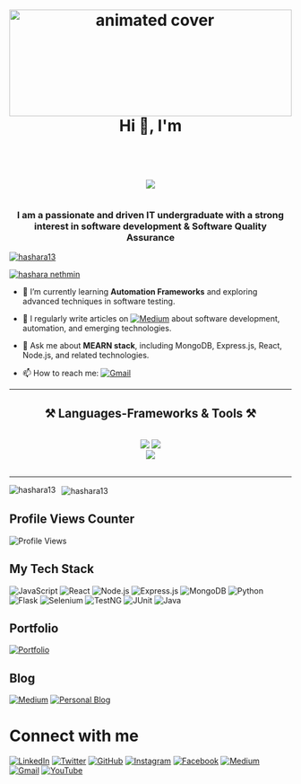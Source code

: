 <h1 align="center">
  <img src="https://i.giphy.com/media/v1.Y2lkPTc5MGI3NjExeWo2Z2s1ZWVzNWJiYWdybXp0OWNmZGsxOXpyb3pibnNpaDdtcWdpMiZlcD12MV9pbnRlcm5hbF9naWZfYnlfaWQmY3Q9Zw/g04lCCTUHSw03W7pqD/giphy.gif" width="100%" style="max-height: 190px;" alt="animated cover">
  <br>
  Hi 👋, I'm
  <a href="https://github.com/hashara13">
    <h1 align="center">
      <img src="https://readme-typing-svg.herokuapp.com/?font=Righteous&size=35&center=true&vCenter=true&width=500&height=70&duration=4000&lines=Hashara+Nethmin!;" />
    </h1>
  </a>
</h1>

<h3 align="center">I am a passionate and driven IT undergraduate with a strong interest in software development & Software Quality Assurance</h3>

<p align="left">
  <a href="https://github.com/ryo-ma/github-profile-trophy">
    <img src="https://github-profile-trophy.vercel.app/?username=hashara13&theme=darkhub" alt="hashara13" />
  </a>
</p>

<p align="left">
  <a href="https://twitter.com/hashara_nethmin" target="blank">
    <img src="https://img.shields.io/twitter/follow/hashara_nethmin?logo=twitter&style=for-the-badge" alt="hashara nethmin" />
  </a>
</p>

- 🌱 I’m currently learning **Automation Frameworks** and exploring advanced techniques in software testing.

- 📝 I regularly write articles on [![Medium](https://img.shields.io/badge/Medium-12100E?style=for-the-badge&logo=medium&logoColor=white)](https://medium.com/@hasharanethmin) about software development, automation, and emerging technologies.

- 💬 Ask me about **MEARN stack**, including MongoDB, Express.js, React, Node.js, and related technologies.

- 📫 How to reach me: [![Gmail](https://img.shields.io/badge/Gmail-D14836?style=for-the-badge&logo=gmail&logoColor=white)](mailto:hnethmin13@gmail.com)

<hr/>

<h2 align="center">⚒️ Languages-Frameworks & Tools ⚒️</h2>

<br/>

<div align="center">
    <img src="https://skillicons.dev/icons?i=react,bootstrap,mui,html,css,vscode,github,figma,tailwind,git,r" />
    <img src="https://skillicons.dev/icons?i=nodejs,python,javascript,typescript,express,firebase,mongodb,c,java,nextjs,mysql,flask" /><br>
   <img src="https://skillicons.dev/icons?i=selenium,junit,testng,aws,azure" /><br>
</div>

<br/>

<hr/>



<p>
  <img align="left" src="https://github-readme-stats.vercel.app/api/top-langs?username=hashara13&show_icons=true&locale=en&layout=compact&theme=radical" alt="hashara13" />
</p>

<p>&nbsp;
  <img align="center" src="https://github-readme-stats.vercel.app/api?username=hashara13&show_icons=true&locale=en&theme=radical" alt="hashara13" />
</p>

## Profile Views Counter

![Profile Views](https://komarev.com/ghpvc/?username=Hashara13&color=blueviolet&style=flat-square)

## My Tech Stack

![JavaScript](https://img.shields.io/badge/-JavaScript-black?style=for-the-badge&logo=javascript)
![React](https://img.shields.io/badge/-React-black?style=for-the-badge&logo=react)
![Node.js](https://img.shields.io/badge/-Node.js-black?style=for-the-badge&logo=Node.js)
![Express.js](https://img.shields.io/badge/-Express.js-black?style=for-the-badge&logo=express)
![MongoDB](https://img.shields.io/badge/-MongoDB-black?style=for-the-badge&logo=mongodb)
![Python](https://img.shields.io/badge/-Python-black?style=for-the-badge&logo=python)
![Flask](https://img.shields.io/badge/-Flask-black?style=for-the-badge&logo=flask)
![Selenium](https://img.shields.io/badge/-Selenium-black?style=for-the-badge&logo=selenium)
![TestNG](https://img.shields.io/badge/-TestNG-black?style=for-the-badge&logo=testng)
![JUnit](https://img.shields.io/badge/-JUnit-black?style=for-the-badge&logo=junit5)
![Java](https://img.shields.io/badge/-Java-black?style=for-the-badge&logo=java)


## Portfolio

[![Portfolio](https://img.shields.io/badge/Portfolio-333333?style=for-the-badge&logo=notion&logoColor=white)](https://hashara13.github.io/HasharaNethmin-Portfolio-/)

## Blog

[![Medium](https://img.shields.io/badge/Medium-12100E?style=for-the-badge&logo=medium&logoColor=white)](https://medium.com/@hasharanethmin)
[![Personal Blog](https://img.shields.io/badge/Personal%20Blog-FF5722?style=for-the-badge&logo=blogger&logoColor=white)](https://hasharanethmin.blogspot.com/)

# Connect with me

[![LinkedIn](https://img.shields.io/badge/LinkedIn-0077B5?style=for-the-badge&logo=linkedin&logoColor=white)](https://www.linkedin.com/in/hashara-nethmin-084925213)
[![Twitter](https://img.shields.io/badge/Twitter-1DA1F2?style=for-the-badge&logo=twitter&logoColor=white)](https://twitter.com/Hashara_nethmin)
[![GitHub](https://img.shields.io/badge/GitHub-100000?style=for-the-badge&logo=github&logoColor=white)](https://github.com/Hashara13)
[![Instagram](https://img.shields.io/badge/Instagram-E4405F?style=for-the-badge&logo=instagram&logoColor=white)](https://instagram.com/_kanchuka?utm_source=qr&igshid=MzNlNGNkZWQ4Mg==)
[![Facebook](https://img.shields.io/badge/Facebook-1877F2?style=for-the-badge&logo=facebook&logoColor=white)](https://www.facebook.com/profile.php?id=100008720083262&mibextid=ZbWKwL)
[![Medium](https://img.shields.io/badge/Medium-12100E?style=for-the-badge&logo=medium&logoColor=white)](https://medium.com/@hasharanethmin)
[![Gmail](https://img.shields.io/badge/Gmail-D14836?style=for-the-badge&logo=gmail&logoColor=white)](mailto:hnethmin13@gmail.com)
[![YouTube](https://img.shields.io/badge/YouTube-FF0000?style=for-the-badge&logo=youtube&logoColor=white)](https://youtube.com/@hasharanethmin2555?si=FQ44x-dDTZdiwyMt)

